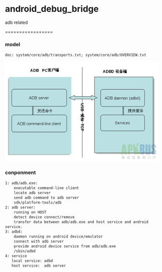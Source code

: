 android_debug_bridge
====================

adb related 

=================

### model

    doc: system/core/adb/transports.txt; system/core/adb/OVERVIEW.txt
![github](https://github.com/hongbinbao/android_debug_bridge/blob/master/adb.png?raw=true "github")

### conponment

    1: adb/adb.exe:
        executable command-line client
        locate adb server
        send adb command to adb server
        sdk/platform-tools/adb
    2: adb server: 
        running on HOST
        detect device connect/remove
        transfer data between adb/adb.exe and host service and android service.
    3: adbd:
        daemon running on android device/emulator
        connect with adb server
        provide android device service from adb/adb.exe
        /sbin/adbd
    4: service
       local service: adbd
       host service:  adb server
    
